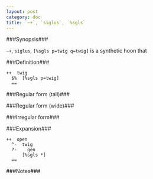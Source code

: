 ```yaml
---
layout: post
category: doc
title: `~+`, `siglus`, `%sgls`
---
```


###Synopsis###

`~+`, `siglus`, `[%sgls p=twig q=twig]` is a synthetic hoon that

###Definition###

    ++  twig  
      $%  [%sgls p=twig]
      ==

###Regular form (tall)###

###Regular form (wide)###

###Irregular form###

###Expansion###
    
    ++  open
      ^-  twig
      ?-    gen
          [%sgls *]
      ==

###Notes###

